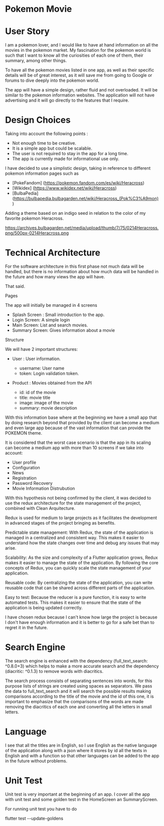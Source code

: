 # Pokemon Movie

# User Story

I am a pokemon lover, and I would like to have at hand information on all the movies in the pokemon market. My fascination for the pokemon world is such that I want to know all the curiosities of each one of them, their summary, among other things.

To have all the pokemon movies listed in one app, as well as their specific details will be of great interest, as it will save me from going to Google or forums to dive deeply into the pokemon world.

The app will have a simple design, rather fluid and not overloaded. It will be similar to the pokemon information websites. The application will not have advertising and it will go directly to the features that I require.

# Design Choices 

Taking into account the following points :

- Not enough time to be creative.
- It is a simple app but could be scalable.
- The user is not required to stay in the app for a long time.
- The app is currently made for informational use only.

I have decided to use a simplistic design, taking in reference to different pokemon information pages such as

- [PokeFandom] (https://pokemon.fandom.com/es/wiki/Heracross)
- [Wikidex] (https://www.wikidex.net/wiki/Heracross)
- [BulbaPedia] (https://bulbapedia.bulbagarden.net/wiki/Heracross_(Pok%C3%A9mon))

Adding a theme based on an indigo seed in relation to the color of my favorite pokemon Heracross.

https://archives.bulbagarden.net/media/upload/thumb/7/75/0214Heracross.png/500px-0214Heracross.png

# Technical Architecture

For the software architecture in this first phase not much data will be handled, but there is no information about how much data will be handled in the future and how many views the app will have.

That said.

Pages

The app will initially be managed in 4 screens

- Splash Screen : Small introduction to the app.
- Login Screen: A simple login
- Main Screen: List and search movies.
- Summary Screen: Gives information about a movie

Structure

We will have 2 important structures:

- User : User information.

  * username: User name
  * token: Login validation token.

- Product : Movies obtained from the API

  * id: id of the movie
  * title: movie title
  * image: image of the movie
  * summary: movie description

With this information base where at the beginning we have a small app that by doing research beyond that provided by the client can become a medium and even large app because of the vast information that can provide the POKEMON theme.

It is considered that the worst case scenario is that the app in its scaling can become a medium app with more than 10 screens if we take into account:

- User profile
- Configuration
- News
- Registration
- Password Recovery
- Movie Information Distrubution

With this hypothesis not being confirmed by the client, it was decided to use the redux architecture for the state management of the project, combined with Clean Arquitecture.

Redux is used for medium to large projects as it facilitates the development in advanced stages of the project bringing as benefits.

Predictable state management: With Redux, the state of the application is managed in a centralized and consistent way. This makes it easier to understand how the state changes over time and debug any issues that may arise.

Scalability: As the size and complexity of a Flutter application grows, Redux makes it easier to manage the state of the application. By following the core concepts of Redux, you can quickly scale the state management of your application.

Reusable code: By centralizing the state of the application, you can write reusable code that can be shared across different parts of the application.

Easy to test: Because the reducer is a pure function, it is easy to write automated tests. This makes it easier to ensure that the state of the application is being updated correctly.

I have chosen redux because I can't know how large the project is because I don't have enough information and it is better to go for a safe bet than to regret it in the future.

# Search Engine

The search engine is enhanced with the dependency (full_text_search: ^0.8.0+3) which helps to make a more accurate search and the dependency (diacritic: ^0.1.3) to remove words with diacritics.

The search process consists of separating sentences into words, for this purpose lists of strings are created using spaces as separators. We pass the data to full_text_search and it will search the possible results making comparisons according to the title of the movie and the id of this one, it is important to emphasize that the comparisons of the words are made removing the diacritics of each one and converting all the letters in small letters.

# Language

I see that all the titles are in English, so I use English as the native language of the application along with a json where it stores by id all the texts in English and with a function so that other languages can be added to the app in the future without problems.


# Unit Test 

Unit test is very important at the beginning of an app. I cover all the app with unit test and some golden test in the HomeScreen an SummaryScreen.

For running unit test you have to do

flutter test --update-goldens